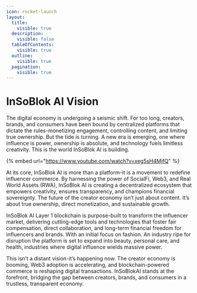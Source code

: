 ```yaml
---
icon: rocket-launch
layout:
  title:
    visible: true
  description:
    visible: false
  tableOfContents:
    visible: true
  outline:
    visible: true
  pagination:
    visible: true
---
```


# InSoBlok AI Vision

The digital economy is undergoing a seismic shift. For too long, creators, brands, and consumers have been bound by centralized platforms that dictate the rules-monetizing engagement, controlling content, and limiting true ownership. But the tide is turning. A new era is emerging, one where influence is power, ownership is absolute, and technology fuels limitless creativity. This is the world InSoBlok AI is building.



{% embed url="https://www.youtube.com/watch?v=xeg5sH4MjfQ" %}



At its core, InSoBlok AI is more than a platform-it is a movement to redefine influencer commerce. By harnessing the power of SocialFi, Web3, and Real World Assets (RWA), InSoBlok AI is creating a decentralized ecosystem that empowers creativity, ensures transparency, and champions financial sovereignty. The future of the creator economy isn’t just about content. It’s about true ownership, direct monetization, and sustainable growth.



InSoBlok AI Layer 1 blockchain is purpose-built to transform the influencer market, delivering cutting-edge tools and technologies that foster fair compensation, direct collaboration, and long-term financial freedom for influencers and brands. With an initial focus on fashion. An industry ripe for disruption the platform is set to expand into beauty, personal care, and health, industries where digital influence wields massive power.



This isn’t a distant vision-it’s happening now. The creator economy is booming, Web3 adoption is accelerating, and blockchain-powered commerce is reshaping digital transactions. InSoBlokAI stands at the forefront, bridging the gap between creators, brands, and consumers in a trustless, transparent economy.

